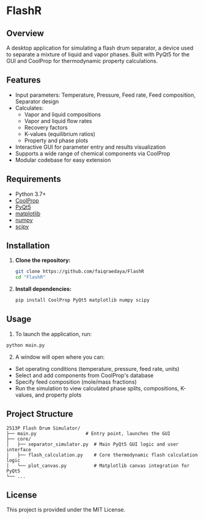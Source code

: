 # FlashR

## Overview
A desktop application for simulating a flash drum separator, a device used to separate a mixture of liquid and vapor phases. Built with PyQt5 for the GUI and CoolProp for thermodynamic property calculations.

## Features
- Input parameters: Temperature, Pressure, Feed rate, Feed composition, Separator design
- Calculates:
  - Vapor and liquid compositions
  - Vapor and liquid flow rates
  - Recovery factors
  - K-values (equilibrium ratios)
  - Property and phase plots
- Interactive GUI for parameter entry and results visualization
- Supports a wide range of chemical components via CoolProp
- Modular codebase for easy extension

## Requirements
- Python 3.7+
- [CoolProp](http://www.coolprop.org/)
- [PyQt5](https://pypi.org/project/PyQt5/)
- [matplotlib](https://matplotlib.org/)
- [numpy](https://numpy.org/)
- [scipy](https://scipy.org/)

## Installation
1. **Clone the repository:**
   ```bash
   git clone https://github.com/faiqraedaya/FlashR
   cd "FlashR"
   ```
2. **Install dependencies:**
   ```bash
   pip install CoolProp PyQt5 matplotlib numpy scipy 
   ```

## Usage
1. To launch the application, run:
  ```bash
  python main.py
  ```
2. A window will open where you can:
  - Set operating conditions (temperature, pressure, feed rate, units)
  - Select and add components from CoolProp's database
  - Specify feed composition (mole/mass fractions)
  - Run the simulation to view calculated phase splits, compositions, K-values, and property plots

## Project Structure
```
2513P Flash Drum Simulator/
├── main.py                  # Entry point, launches the GUI
├── core/
│   ├── separator_simulator.py  # Main PyQt5 GUI logic and user interface
│   ├── flash_calculation.py    # Core thermodynamic flash calculation logic
│   └── plot_canvas.py          # Matplotlib canvas integration for PyQt5
└── ...
```

## License
This project is provided under the MIT License.
